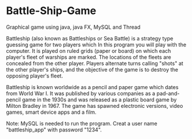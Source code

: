 # Battle-Ship-Game
Graphical game using java, java FX, MySQL and Thread

Battleship (also known as Battleships or Sea Battle) is a strategy type guessing game for two players which In this program you will play with the computer. It is played on ruled grids (paper or board) on which each player's fleet of warships are marked. The locations of the fleets are concealed from the other player. Players alternate turns calling "shots" at the other player's ships, and the objective of the game is to destroy the opposing player's fleet.

Battleship is known worldwide as a pencil and paper game which dates from World War I. It was published by various companies as a pad-and-pencil game in the 1930s and was released as a plastic board game by Milton Bradley in 1967. The game has spawned electronic versions, video games, smart device apps and a film.

Note: MySQL is needed to run the program. Creat a user name "battleship_app" with password "1234".
